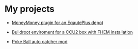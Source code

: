 My projects
===========

- [MoneyMoney plugin for an EqautePlus depot](https://github.com/Michael-Beutling/equateplus-moneymoney)

- [Buildroot enviroment for a CCU2 box with FHEM installation](https://github.com/Michael-Beutling/fhem-ccu2)

- [Poke Ball auto catcher mod](https://github.com/Michael-Beutling/pokeball-autocatcher)
